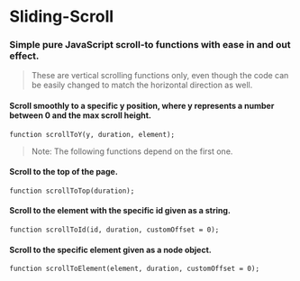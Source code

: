 # Sliding-Scroll
### Simple pure JavaScript scroll-to functions with ease in and out effect.

> These are vertical scrolling functions only, even though the code can be easily changed to match the horizontal direction as well.

#### Scroll smoothly to a specific y position, where y represents a number between 0 and the max scroll height.
```
function scrollToY(y, duration, element);
```

> Note: The following functions depend on the first one.

#### Scroll to the top of the page.
```
function scrollToTop(duration);
```

#### Scroll to the element with the specific id given as a string.
```
function scrollToId(id, duration, customOffset = 0);
```

#### Scroll to the specific element given as a node object.
```
function scrollToElement(element, duration, customOffset = 0);
```
